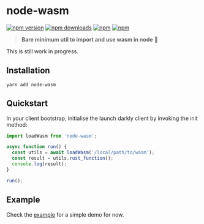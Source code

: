 # node-wasm

[![npm version](https://img.shields.io/npm/v/node-wasm.svg?style=flat-square)](https://www.npmjs.com/package/node-wasm) [![npm downloads](https://img.shields.io/npm/dm/node-wasm.svg?style=flat-square)](https://www.npmjs.com/package/node-wasm) [![npm](https://img.shields.io/npm/dt/node-wasm.svg?style=flat-square)](https://www.npmjs.com/package/node-wasm) [![npm](https://img.shields.io/npm/l/node-wasm.svg?style=flat-square)](https://www.npmjs.com/package/node-wasm)

> **Bare minimum util to import and use wasm in node** :clap:

This is still work in progress.

## Installation

```
yarn add node-wasm
```

## Quickstart

In your client bootstrap, initialise the launch darkly client by invoking the init method:

```javascript
import loadWasm from 'node-wasm';

async function run() {
  const utils = await loadWasm('/local/path/to/wasm');
  const result = utils.rust_function();
  console.log(result);
}

run();
```

## Example
Check the [example](https://github.com/yusinto/node-wasm/tree/master/example) for a 
simple demo for now.